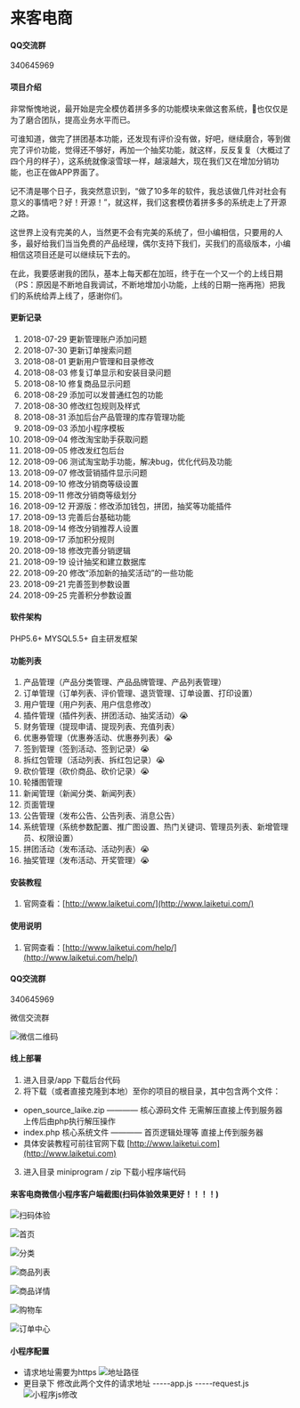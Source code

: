 # 来客电商

#### QQ交流群
340645969

#### 项目介绍
非常惭愧地说，最开始是完全模仿着拼多多的功能模块来做这套系统，也仅仅是为了磨合团队，提高业务水平而已。

可谁知道，做完了拼团基本功能，还发现有评价没有做，好吧，继续磨合，等到做完了评价功能，觉得还不够好，再加一个抽奖功能，就这样，反反复复（大概过了四个月的样子），这系统就像滚雪球一样，越滚越大，现在我们又在增加分销功能，也正在做APP界面了。

记不清是哪个日子，我突然意识到，“做了10多年的软件，我总该做几件对社会有意义的事情吧？好！开源！”，就这样，我们这套模仿着拼多多的系统走上了开源之路。

这世界上没有完美的人，当然更不会有完美的系统了，但小编相信，只要用的人多，最好给我们当当免费的产品经理，偶尔支持下我们，买我们的高级版本，小编相信这项目还是可以继续玩下去的。

在此，我要感谢我的团队，基本上每天都在加班，终于在一个又一个的上线日期（PS：原因是不断地自我调试，不断地增加小功能，上线的日期一拖再拖）把我们的系统给弄上线了，感谢你们。

#### 更新记录
1. 2018-07-29 更新管理账户添加问题
2. 2018-07-30 更新订单搜索问题
3. 2018-08-01 更新用户管理和目录修改
4. 2018-08-03 修复订单显示和安装目录问题
5. 2018-08-10 修复商品显示问题
6. 2018-08-29 添加可以发普通红包的功能
7. 2018-08-30 修改红包规则及样式
8. 2018-08-31 添加后台产品管理的库存管理功能
9. 2018-09-03 添加小程序模板
10. 2018-09-04 修改淘宝助手获取问题
11. 2018-09-05 修改发红包后台
12. 2018-09-06 测试淘宝助手功能，解决bug，优化代码及功能
13. 2018-09-07 修改营销插件显示问题
14. 2018-09-10 修改分销商等级设置
15. 2018-09-11 修改分销商等级划分
16. 2018-09-12 开源版：修改添加钱包，拼团，抽奖等功能插件
17. 2018-09-13 完善后台基础功能
18. 2018-09-14 修改分销推荐人设置
19. 2018-09-17 添加积分规则
20. 2018-09-18 修改完善分销逻辑
21. 2018-09-19 设计抽奖和建立数据库
22. 2018-09-20 修改“添加新的抽奖活动”的一些功能
23. 2018-09-21 完善签到参数设置
24. 2018-09-25 完善积分参数设置
#### 软件架构
PHP5.6+
MYSQL5.5+
自主研发框架

#### 功能列表 
1. 产品管理（产品分类管理、产品品牌管理、产品列表管理）
2. 订单管理（订单列表、评价管理、退货管理、订单设置、打印设置）
3. 用户管理（用户列表、用户信息修改）
4. 插件管理（插件列表、拼团活动、抽奖活动）:sob: 
5. 财务管理（提现申请、提现列表、充值列表）
6. 优惠券管理（优惠券活动、优惠券列表）:sob:
7. 签到管理（签到活动、签到记录）:sob:
8. 拆红包管理（活动列表、拆红包记录）:sob:
9. 砍价管理（砍价商品、砍价记录）:sob:
10. 轮播图管理
11. 新闻管理（新闻分类、新闻列表）
12. 页面管理
13. 公告管理（发布公告、公告列表、消息公告）
14. 系统管理（系统参数配置、推广图设置、热门关键词、管理员列表、新增管理员、权限设置）
15. 拼团活动（发布活动、活动列表）:sob:
16. 抽奖管理（发布活动、开奖管理）:sob:


#### 安装教程

1. 官网查看：[http://www.laiketui.com/](http://www.laiketui.com/)

#### 使用说明

1. 官网查看：[http://www.laiketui.com/help/](http://www.laiketui.com/help/)

#### QQ交流群
340645969

微信交流群

![微信二维码](https://images.gitee.com/uploads/images/2018/0918/153522_c87bcd4b_1218936.png "微信图片_20180918153701.png")

#### 线上部署
1. 进入目录/app 下载后台代码
2. 将下载（或者直接克隆到本地）至你的项目的根目录，其中包含两个文件：
+ open_source_laike.zip  ———— 核心源码文件 无需解压直接上传到服务器 上传后由php执行解压操作
+ index.php  核心系统文件  ————  首页逻辑处理等 直接上传到服务器
+ 具体安装教程可前往官网下载 [http://www.laiketui.com](http://www.laiketui.com)
3. 进入目录 miniprogram  /  zip 下载小程序端代码

#### 来客电商微信小程序客户端截图(扫码体验效果更好！！！！)

![扫码体验](https://xiaochengxu.laiketui.com/xiaochengxu.jpeg)

![首页](https://xiaochengxu.laiketui.com/duan/LKT/images/auto-orient/20180716172029.jpg)

![分类](https://xiaochengxu.laiketui.com/duan/LKT/images/auto-orient/20180716172012.jpg)

![商品列表](https://xiaochengxu.laiketui.com/duan/LKT/images/auto-orient/20180716172020.jpg)

![商品详情](https://xiaochengxu.laiketui.com/duan/LKT/images/auto-orient/20180716171938.jpg)

![购物车](https://xiaochengxu.laiketui.com/duan/LKT/images/auto-orient/20180716172005.jpg)

![订单中心](https://xiaochengxu.laiketui.com/duan/LKT/images/auto-orient/20180716171957.jpg)




#### 小程序配置

+ 请求地址需要为https
![地址路径](https://lg-8tgp2f4w-1252524862.cos.ap-shanghai.myqcloud.com/20180912101136.png)
+ 更目录下 修改此两个文件的请求地址
-----app.js
-----request.js
![小程序js修改](https://lg-8tgp2f4w-1252524862.cos.ap-shanghai.myqcloud.com/20180912100658.png)
